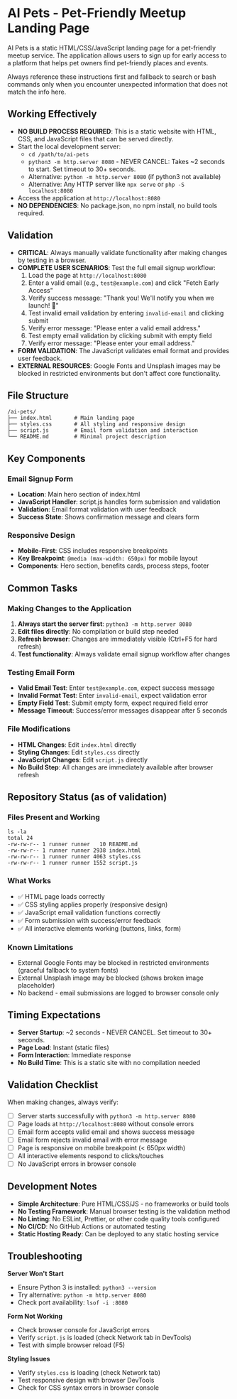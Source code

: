 # AI Pets - Pet-Friendly Meetup Landing Page

AI Pets is a static HTML/CSS/JavaScript landing page for a pet-friendly meetup service. The application allows users to sign up for early access to a platform that helps pet owners find pet-friendly places and events.

Always reference these instructions first and fallback to search or bash commands only when you encounter unexpected information that does not match the info here.

## Working Effectively

- **NO BUILD PROCESS REQUIRED**: This is a static website with HTML, CSS, and JavaScript files that can be served directly.
- Start the local development server:
  - `cd /path/to/ai-pets`
  - `python3 -m http.server 8080` - NEVER CANCEL: Takes ~2 seconds to start. Set timeout to 30+ seconds.
  - Alternative: `python -m http.server 8080` (if python3 not available)
  - Alternative: Any HTTP server like `npx serve` or `php -S localhost:8080`
- Access the application at `http://localhost:8080`
- **NO DEPENDENCIES**: No package.json, no npm install, no build tools required.

## Validation

- **CRITICAL**: Always manually validate functionality after making changes by testing in a browser.
- **COMPLETE USER SCENARIOS**: Test the full email signup workflow:
  1. Load the page at `http://localhost:8080`
  2. Enter a valid email (e.g., `test@example.com`) and click "Fetch Early Access"
  3. Verify success message: "Thank you! We'll notify you when we launch! 🐾"
  4. Test invalid email validation by entering `invalid-email` and clicking submit
  5. Verify error message: "Please enter a valid email address."
  6. Test empty email validation by clicking submit with empty field
  7. Verify error message: "Please enter your email address."
- **FORM VALIDATION**: The JavaScript validates email format and provides user feedback.
- **EXTERNAL RESOURCES**: Google Fonts and Unsplash images may be blocked in restricted environments but don't affect core functionality.

## File Structure

```
/ai-pets/
├── index.html       # Main landing page
├── styles.css       # All styling and responsive design
├── script.js        # Email form validation and interaction
└── README.md        # Minimal project description
```

## Key Components

### Email Signup Form
- **Location**: Main hero section of index.html
- **JavaScript Handler**: script.js handles form submission and validation
- **Validation**: Email format validation with user feedback
- **Success State**: Shows confirmation message and clears form

### Responsive Design
- **Mobile-First**: CSS includes responsive breakpoints
- **Key Breakpoint**: `@media (max-width: 650px)` for mobile layout
- **Components**: Hero section, benefits cards, process steps, footer

## Common Tasks

### Making Changes to the Application
1. **Always start the server first**: `python3 -m http.server 8080`
2. **Edit files directly**: No compilation or build step needed
3. **Refresh browser**: Changes are immediately visible (Ctrl+F5 for hard refresh)
4. **Test functionality**: Always validate email signup workflow after changes

### Testing Email Form
- **Valid Email Test**: Enter `test@example.com`, expect success message
- **Invalid Format Test**: Enter `invalid-email`, expect validation error
- **Empty Field Test**: Submit empty form, expect required field error
- **Message Timeout**: Success/error messages disappear after 5 seconds

### File Modifications
- **HTML Changes**: Edit `index.html` directly
- **Styling Changes**: Edit `styles.css` directly  
- **JavaScript Changes**: Edit `script.js` directly
- **No Build Step**: All changes are immediately available after browser refresh

## Repository Status (as of validation)

### Files Present and Working
```
ls -la
total 24
-rw-rw-r-- 1 runner runner   10 README.md
-rw-rw-r-- 1 runner runner 2938 index.html
-rw-rw-r-- 1 runner runner 4063 styles.css
-rw-rw-r-- 1 runner runner 1552 script.js
```

### What Works
- ✅ HTML page loads correctly
- ✅ CSS styling applies properly (responsive design)
- ✅ JavaScript email validation functions correctly
- ✅ Form submission with success/error feedback
- ✅ All interactive elements working (buttons, links, form)

### Known Limitations
- External Google Fonts may be blocked in restricted environments (graceful fallback to system fonts)
- External Unsplash image may be blocked (shows broken image placeholder)
- No backend - email submissions are logged to browser console only

## Timing Expectations

- **Server Startup**: ~2 seconds - NEVER CANCEL. Set timeout to 30+ seconds.
- **Page Load**: Instant (static files)
- **Form Interaction**: Immediate response
- **No Build Time**: This is a static site with no compilation needed

## Validation Checklist

When making changes, always verify:
- [ ] Server starts successfully with `python3 -m http.server 8080`
- [ ] Page loads at `http://localhost:8080` without console errors
- [ ] Email form accepts valid email and shows success message
- [ ] Email form rejects invalid email with error message  
- [ ] Page is responsive on mobile breakpoint (< 650px width)
- [ ] All interactive elements respond to clicks/touches
- [ ] No JavaScript errors in browser console

## Development Notes

- **Simple Architecture**: Pure HTML/CSS/JS - no frameworks or build tools
- **No Testing Framework**: Manual browser testing is the validation method
- **No Linting**: No ESLint, Prettier, or other code quality tools configured
- **No CI/CD**: No GitHub Actions or automated testing
- **Static Hosting Ready**: Can be deployed to any static hosting service

## Troubleshooting

**Server Won't Start**
- Ensure Python 3 is installed: `python3 --version`
- Try alternative: `python -m http.server 8080`
- Check port availability: `lsof -i :8080`

**Form Not Working**
- Check browser console for JavaScript errors
- Verify `script.js` is loaded (check Network tab in DevTools)
- Test with simple browser reload (F5)

**Styling Issues**
- Verify `styles.css` is loading (check Network tab)
- Test responsive design with browser DevTools
- Check for CSS syntax errors in browser console